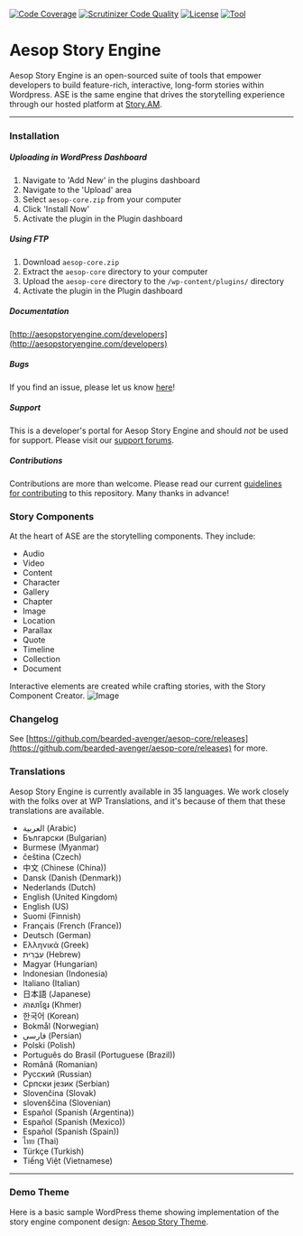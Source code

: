 [![Code Coverage](https://scrutinizer-ci.com/g/easydigitaldownloads/Easy-Digital-Downloads/badges/coverage.png?b=master)](https://scrutinizer-ci.com/g/easydigitaldownloads/Easy-Digital-Downloads/?branch=master) [![Scrutinizer Code Quality](https://scrutinizer-ci.com/g/bearded-avenger/aesop-core/badges/quality-score.png?b=master)](https://scrutinizer-ci.com/g/bearded-avenger/aesop-core/?branch=master) [![License](https://img.shields.io/badge/license-GPL--2.0%2B-red.svg?style=flat-square)](http://www.gnu.org/licenses/gpl-2.0.html) [![Tool](https://img.shields.io/badge/wp--translations-used-brightgreen.svg?style=flat-square)](http://wp-translations.org)

# Aesop Story Engine
Aesop Story Engine is an open-sourced suite of tools that empower developers to build feature-rich, interactive, long-form stories within Wordpress. ASE is the same engine that drives the storytelling experience through our hosted platform at [Story.AM](https://story.am).

---

### Installation
##### Uploading in WordPress Dashboard

1. Navigate to 'Add New' in the plugins dashboard  
2. Navigate to the 'Upload' area  
3. Select `aesop-core.zip` from your computer  
4. Click 'Install Now'  
5. Activate the plugin in the Plugin dashboard

##### Using FTP  

1. Download `aesop-core.zip`  
2. Extract the `aesop-core` directory to your computer  
3. Upload the `aesop-core` directory to the `/wp-content/plugins/` directory  
4. Activate the plugin in the Plugin dashboard

##### Documentation
[http://aesopstoryengine.com/developers](http://aesopstoryengine.com/developers)  

##### Bugs
If you find an issue, please let us know [here](https://github.com/bearded-avenger/aesop-core/issues?state=open)!

##### Support
This is a developer's portal for Aesop Story Engine and should _not_ be used for support. Please visit our [support forums](https://wordpress.org/support/plugin/aesop-story-engine).

##### Contributions
Contributions are more than welcome. Please read our current [guidelines for contributing](https://github.com/bearded-avenger/aesop-core/blob/master/CONTRIBUTING.md) to this repository. Many thanks in advance!

### Story Components
At the heart of ASE are the storytelling components. They include:  
* Audio  
* Video  
* Content  
* Character  
* Gallery
* Chapter  
* Image  
* Location  
* Parallax  
* Quote  
* Timeline  
* Collection  
* Document 

Interactive elements are created while crafting stories, with the Story Component Creator.
![Image](https://dl.dropboxusercontent.com/u/5594632/ase-screenshot.png)

### Changelog
See [https://github.com/bearded-avenger/aesop-core/releases](https://github.com/bearded-avenger/aesop-core/releases) for more.

### Translations
Aesop Story Engine is currently available in 35 languages. We work closely with the folks over at WP Translations, and it's because of them that these translations are available.

* العربية (Arabic)
* Български (Bulgarian)
* Burmese (Myanmar)
* čeština‎ (Czech)
* 中文 (Chinese (China))
* Dansk (Danish (Denmark))
* Nederlands (Dutch)
* English (United Kingdom)
* English (US)
* Suomi (Finnish)
* Français (French (France))
* Deutsch (German)
* Ελληνικά (Greek)
* עִבְרִית (Hebrew)
* Magyar (Hungarian)
* Indonesian (Indonesia)
* Italiano (Italian)
* 日本語 (Japanese)
* ភាសាខ្មែរ (Khmer)
* 한국어 (Korean)
* Bokmål (Norwegian)
* فارسی (Persian)
* Polski (Polish)
* Português do Brasil (Portuguese (Brazil))
* Română (Romanian)
* Русский (Russian)
* Српски језик (Serbian)
* Slovenčina (Slovak)
* slovenščina (Slovenian)
* Español (Spanish (Argentina))
* Español (Spanish (Mexico))
* Español (Spanish (Spain))
* ไทย (Thai)
* Türkçe (Turkish)
* Tiếng Việt (Vietnamese)

---

### Demo Theme  
Here is a basic sample WordPress theme showing implementation of the story engine component design: [Aesop Story Theme](https://github.com/AesopInteractive/aesop-story-theme).
